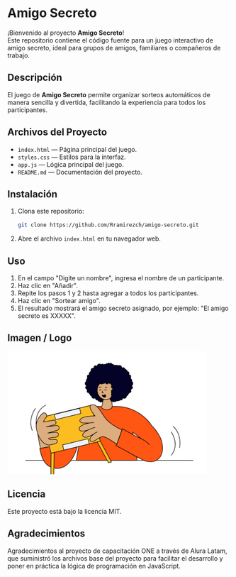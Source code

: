 # Amigo Secreto

¡Bienvenido al proyecto **Amigo Secreto**!  
Este repositorio contiene el código fuente para un juego interactivo de amigo secreto, ideal para grupos de amigos, familiares o compañeros de trabajo.

## Descripción

El juego de **Amigo Secreto** permite organizar sorteos automáticos de manera sencilla y divertida, facilitando la experiencia para todos los participantes.

## Archivos del Proyecto

- `index.html` — Página principal del juego.
- `styles.css` — Estilos para la interfaz.
- `app.js` — Lógica principal del juego.
- `README.md` — Documentación del proyecto.

## Instalación

1. Clona este repositorio:
    ```bash
    git clone https://github.com/Rramirezch/amigo-secreto.git
    ```
2. Abre el archivo `index.html` en tu navegador web.

## Uso

1. En el campo "Digite un nombre", ingresa el nombre de un participante.
2. Haz clic en "Añadir".
3. Repite los pasos 1 y 2 hasta agregar a todos los participantes.
4. Haz clic en "Sortear amigo".
5. El resultado mostrará el amigo secreto asignado, por ejemplo: "El amigo secreto es XXXXX".

## Imagen / Logo

![Logo Amigo Secreto](amigo-secreto.png)

## Licencia

Este proyecto está bajo la licencia MIT.

## Agradecimientos

Agradecimientos al proyecto de capacitación ONE a través de Alura Latam, que suministró los archivos base del proyecto para facilitar el desarrollo y poner en práctica la lógica de programación en JavaScript.